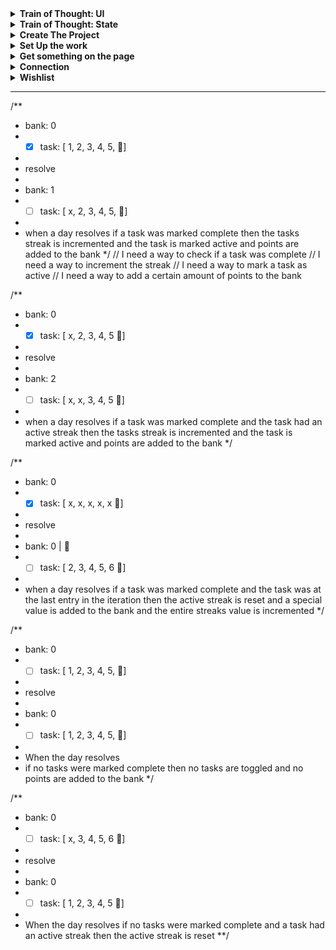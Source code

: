 
<details>
	<summary>
		<strong>Train of Thought: UI</strong>
	</summary>

> ok so that last "Train of Thought" probably went on for long enoug, so this is where the new one starts.
> Once again I am going to try and stay away from all of that good foundational scaffolding that I'm working on in bulletproof
> in exchange for speed of getting things done here
> I can feel my motivation waning a bit so I really need to be good about laying out small chunks and reminding myself
> how much faster this will make my mornings, and just think once streaks are done I can start with regular tasking and automating the backlog

- [x] create Task Feature
- [x] move task store to feature
- [x] create component for Task
- [x] port over component for streak [sandbox](https://codesandbox.io/s/epic-lalande-87qkj?file=/src/App.js)
- [x] set my defaults for layout
- [x] use [Custom CSS Reset](https://www.joshwcomeau.com/css/custom-css-reset/)
- [x] add the React Error Overlay
- [x] wire up toggle tasks
- [x] wire up resolve day
- [x] why does resolve day break? (I was doing `{ payload: { bank } }` destructuring on `{}`, and there's no good messaging for destructuring errors)
- [ ] persist state [Use with Redux-Persist](https://redux-toolkit.js.org/usage/usage-guide#use-with-react-redux-firebase)
  - [x] localStorage
  - [ ] read [React and Firebase without Redux](https://prescottprue.medium.com/react-and-firebase-without-redux-5c1b2b6a6ba1)
  - [ ] how to do persistence with state migration [?](https://www.freecodecamp.org/news/how-to-use-redux-persist-when-migrating-your-states-a5dee16b5ead/)
  - [ ] [rect-redux-firebase + redux-persist](https://github.com/prescottprue/react-redux-firebase/blob/master/docs/integrations/redux-persist.md)
  - [ ] wire up firebase/supabase to persistence [react-redux-firebase](https://redux-toolkit.js.org/usage/usage-guide#use-with-react-redux-firebase)
  - [ ] RTK-Query?
- [ ] Testing
  - [ ] [Testing React + Firebase Apps With Cypress](https://prescottprue.medium.com/testing-react-firebase-apps-with-cypress-7d7a64d155de)
  - [ ] [Set up the Local Emulator Suite](https://firebase.google.com/docs/rules/emulator-setup)
  - [ ] [Unit Testing Firebase Testing Quickstarts](https://firebaseopensource.com/projects/firebase/quickstart-testing/)
  - [ ] [cypress-firebase](https://github.com/prescottprue/cypress-firebase)
</details>


<details>
	<summary>
		<strong>Train of Thought: State</strong>
	</summary>

> I am trying to build to `resolveDay` and to that end the next piece that I think I need is `Bank`
> So I am working on that. **BUT** I still don't have a way to solve the global state issue, so I am not creating a `bankSlice`
> Rather I am defining the object that would be used in `createSlice` that way if I chose I can work it into a `globalSlice` with the other pieces.

- [x] how do i define selectors
- [x] define a selector that produces the point value of a pizza and amount of pizza
- [x] should I use selectors in my unit tests?
- [x] bank unit tests
- [x] create redux slice sandbox for experiments [redux/toolkit sandbox](https://codesandbox.io/s/beautiful-merkle-tw0lo?file=/src/store.js)
- [x] https://redux.js.org/understanding/history-and-design/middleware#the-final-approach
- [x] https://redux-toolkit.js.org/api/getDefaultMiddleware
- [x] can I tell when state has or will change in the middleware?
- [x] how does the default middleware work?
- [x] what if I only return the updated action
- [x] sketch out `resolveDay` as a middleware that will serve as the director reading state, and dictating to each reducer what it will need to do
- [x] create tests based on the scenarios assuming a full redux store
- [x] create store based on the `sandbox`
- [x] create selectors for resolve day
- [x] #resolveDaySelectors get value of completed tasks for the bank
- [x] #resolveDaySelectors create action detailer
- [x] test `resolveDay` with the bank and `getDaysPoints`
- [x] load `initialState` for tests
- [x] create _actual_ initialState
</details>

<details>
	<summary>
		<strong>Create The Project</strong>
	</summary>

> I don't really want to get too bogged down in the infrastructure, like I would with Bulletproof, this is really to get the thing off the ground. because nothing is more valuable than just using the damn thing. So this is, "just enough to use it" which includes:

- [x] create repo
- [ ] pick cloud place to work for now
- [x] use `vite` to create a project
- [x] add `readme.md`
- [ ] add `.gitignore`
- [x] add redux toolkit requirements
- [x] add Cypress for unit testing
- [x] add the fun script to update deps if PRs Pass
- [ ] https://docs.cypress.io/guides/continuous-integration/github-actions?utm_source=Test+Runner&utm_medium=CI+Prompt+1&utm_campaign=GitHub&utm_content=Automatic
- [ ] add .eslint
- [ ] configure prettier-eslint
</details>

<details>
	<summary>
		<strong>Set Up the work</strong>
	</summary>

> This is going to be real TDD. which means I don't write code until there is absolutely no other option. That starts with the "definitions" changes I created in [[problem statement]]. For each entry I will:
- [ ] name the situation
- [ ] define the necessary types
- [ ] give a 1 line description that includes, in, out, why and possible variations.
- [ ] create unit test to exercise the situation.
- [ ] all tests will fail
</details>

<details>
	<summary>
		<strong>Get something on the page</strong>
	</summary>

> Using the unit tests as my strict guide I will start making them pass

- [ ] set up example with [createEntityAdapter](https://redux-toolkit.js.org/api/createEntityAdapter)
- [ ] add redux dev tools
- [ ] can I use the redux dev tools as my UI?
- [ ] send "api" to the console
- [ ] subscribe to state change with `console.log`
- [ ] pass initial state
- [ ] pass toggle
- [ ] ...
</details>

<details>
	<summary>
		<strong>Connection</strong>
	</summary>

> Once I have had the satisfaction of getting work done, it's time to make it matter.
> I am going to use supabase as my data store so that I can access it anywhere

- [ ] read the docs
- [ ] update my unit tests to mock supabase (if necessary)
- [ ] persist changes to supabase
- [ ] read state from supabase on start
- [ ] update from supabase when there's a change
</details>

<details>
	<summary>
		<strong>Wishlist</strong>
	</summary>

> This is going to be everything that I would like to do
- [ ] ...

</details>

---
/**
* bank: 0
* - [x] task: [ 1, 2, 3, 4, 5, 🍕]
*
* resolve
*
* bank: 1
* - [ ] task: [ x, 2, 3, 4, 5, 🍕]
*
* when a day resolves
  if a task was marked complete
  then the tasks streak is incremented
  and the task is marked active
  and points are added to the bank
  */
  // I need a way to check if a task was complete
  // I need a way to increment the streak
  // I need a way to mark a task as active
  // I need a way to add a certain amount of points to the bank

/**
* bank: 0
* - [x] task: [ x, 2, 3, 4, 5 🍕]
*
* resolve
*
* bank: 2
* - [ ] task: [ x, x, 3, 4, 5 🍕]
*
* when a day resolves
  if a task was marked complete
  and the task had an active streak
  then the tasks streak is incremented
  and the task is marked active
  and points are added to the bank
  */

/**
* bank: 0
* - [x] task: [ x, x, x, x, x 🍕]
*
* resolve
*
* bank: 0 | 🍕
* - [ ] task: [ 2, 3, 4, 5, 6 🍕]
*
* when a day resolves
  if a task was marked complete
  and the task was at the last entry in the iteration
  then the active streak is reset
  and a special value is added to the bank
  and the entire streaks value is incremented
  */

/**
* bank: 0
* - [ ] task: [ 1, 2, 3, 4, 5, 🍕]
*
* resolve
*
* bank: 0
* - [ ] task: [ 1, 2, 3, 4, 5, 🍕]
*
* When the day resolves
* 	if no tasks were marked complete
	 then no tasks are toggled
	 and no points are added to the bank
	 */

/**
* bank: 0
* - [ ] task: [ x, 3, 4, 5, 6 🍕]
*
* resolve
*
* bank: 0
* - [ ] task: [ 1, 2, 3, 4, 5 🍕]
*
* When the day resolves
  if no tasks were marked complete
  and a task had an active streak
  then the active streak is reset
  **/
